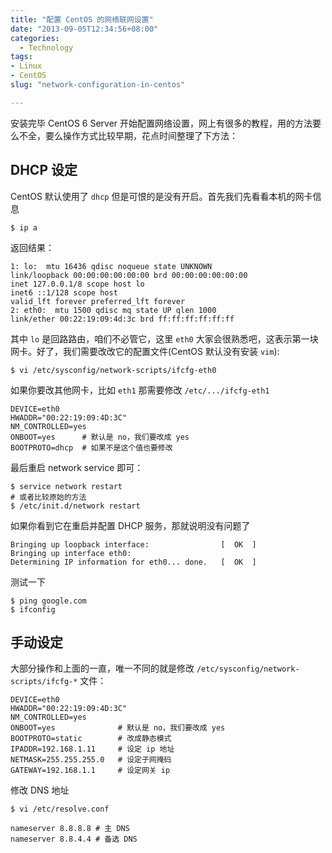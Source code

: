 ```yaml
---
title: "配置 CentOS 的网络联网设置"
date: "2013-09-05T12:34:56+08:00"
categories:
  - Technology
tags:
- Linux
- CentOS
slug: "network-configuration-in-centos"

---
```


安装完毕 CentOS 6 Server 开始配置网络设置，网上有很多的教程，用的方法要么不全，要么操作方式比较早期，花点时间整理了下方法：


## DHCP 设定

CentOS 默认使用了 `dhcp` 但是可恨的是没有开启。首先我们先看看本机的网卡信息

```
$ ip a
```

返回结果：

```
1: lo:  mtu 16436 qdisc noqueue state UNKNOWN
link/loopback 00:00:00:00:00:00 brd 00:00:00:00:00:00
inet 127.0.0.1/8 scope host lo
inet6 ::1/128 scope host
valid_lft forever preferred_lft forever
2: eth0:  mtu 1500 qdisc mq state UP qlen 1000
link/ether 00:22:19:09:4d:3c brd ff:ff:ff:ff:ff:ff
```

其中 `lo` 是回路路由，咱们不必管它，这里 `eth0` 大家会很熟悉吧，这表示第一块网卡。好了，我们需要改改它的配置文件(CentOS 默认没有安装 `vim`):

```
$ vi /etc/sysconfig/network-scripts/ifcfg-eth0
```

如果你要改其他网卡，比如 `eth1` 那需要修改 `/etc/.../ifcfg-eth1`

```
DEVICE=eth0
HWADDR="00:22:19:09:4D:3C"
NM_CONTROLLED=yes
ONBOOT=yes      # 默认是 no，我们要改成 yes
BOOTPROTO=dhcp  # 如果不是这个值也要修改
```

最后重启 network service 即可：

```
$ service network restart
# 或者比较原始的方法
$ /etc/init.d/network restart
```

如果你看到它在重启并配置 DHCP 服务，那就说明没有问题了

```
Bringing up loopback interface:                [  OK  ]
Bringing up interface eth0:
Determining IP information for eth0... done.   [  OK  ]
```

测试一下

```
$ ping google.com
$ ifconfig
```

## 手动设定

大部分操作和上面的一直，唯一不同的就是修改 `/etc/sysconfig/network-scripts/ifcfg-*` 文件：

```
DEVICE=eth0
HWADDR="00:22:19:09:4D:3C"
NM_CONTROLLED=yes
ONBOOT=yes      		# 默认是 no，我们要改成 yes
BOOTPROTO=static  		# 改成静态模式
IPADDR=192.168.1.11 	# 设定 ip 地址
NETMASK=255.255.255.0 	# 设定子网掩码
GATEWAY=192.168.1.1 	# 设定网关 ip
```

修改 DNS 地址

```
$ vi /etc/resolve.conf

nameserver 8.8.8.8 # 主 DNS
nameserver 8.8.4.4 # 备选 DNS
```